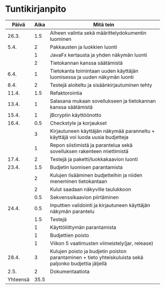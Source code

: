 # Tuntikirjanpito
|Päivä | Aika | Mitä tein
|------|------|----------
|26.3. | 1.5 | Aiheen valinta sekä määrittelydokumentin luominen
|5.4.   | 2   | Pakkausten ja luokkien luonti
|      | 1   | JavaFx kertausta ja yhden näkymän luonti
|      | 2   | Tietokannan kanssa säätämistä
|6.4.   | 1   | Tietokanta toimintaan uuden käyttäjän luomisessa ja uuden näkymän luonti
|8.4.|2 |Testejä aloiteltu ja sisäänkirjautuminen tehty
|11.4.|1.5|Refaktorointia
|13.4.|1|Salasana mukaan sovellukseen ja tietokannan kanssa säätämistä
|15.4.|1|jBcryptin käyttöönotto
|16.4.|0.5|Checkstyle ja korjaukset
| |3|Kirjautuneen käyttäjän näkymää paranneltu + käyttäjä voi luoda uusia budjetteja
| |1|Repon siistimistä ja parantelua sekä sovelluksen rakenteen miettimistä
|17.4.|2|Testejä ja paketti/luokkakaavion luonti
|23.4.|1.5|Budjetin luomisen parantamista
| |2|Kulujen lisääminen budjetteihin ja niiden meneminen tietokantaan
| |2|Kulut saadaan näkyville taulukkoon
| |0.5|Sekvenssikaavion piirtäminen
|24.4.|0.5|Inputtien validointi ja kirjautuneen käyttäjän näkymän parantelu
| |1.5| Testejä
| |1|Käyttöliittymän parantamista
| |1|Budjettien poisto
| |1|Viikon 5 vaatimusten viimeistely(jar, release)
|28.4.|3|Kulujen poisto ja budjetin poiston parantaminen + tieto yhteiskuluista sekä paljonko budjettia jäljellä
|2.5.|2|Dokumentaatiota
|Yhteensä|35.5|
